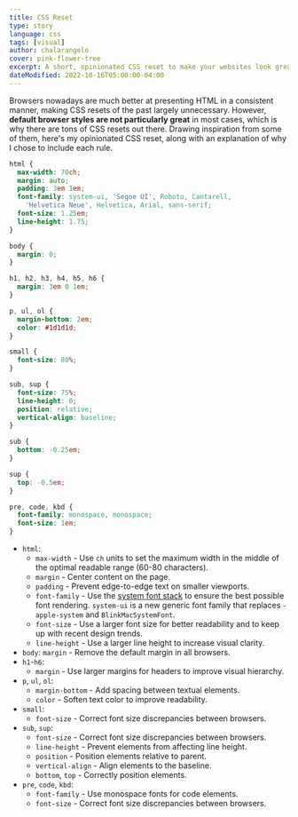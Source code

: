 ```yaml
---
title: CSS Reset
type: story
language: css
tags: [visual]
author: chalarangelo
cover: pink-flower-tree
excerpt: A short, opinionated CSS reset to make your websites look great everywhere.
dateModified: 2022-10-16T05:00:00-04:00
---
```


Browsers nowadays are much better at presenting HTML in a consistent manner, making CSS resets of the past largely unnecessary. However, **default browser styles are not particularly great** in most cases, which is why there are tons of CSS resets out there. Drawing inspiration from some of them, here's my opinionated CSS reset, along with an explanation of why I chose to include each rule.

```css
html {
  max-width: 70ch;
  margin: auto;
  padding: 3em 1em;
  font-family: system-ui, 'Segoe UI', Roboto, Cantarell,
    'Helvetica Neue', Helvetica, Arial, sans-serif;
  font-size: 1.25em;
  line-height: 1.75;
}

body {
  margin: 0;
}

h1, h2, h3, h4, h5, h6 {
  margin: 3em 0 1em;
}

p, ul, ol {
  margin-bottom: 2em;
  color: #1d1d1d;
}

small {
  font-size: 80%;
}

sub, sup {
  font-size: 75%;
  line-height: 0;
  position: relative;
  vertical-align: baseline;
}

sub {
  bottom: -0.25em;
}

sup {
  top: -0.5em;
}

pre, code, kbd {
  font-family: monospace, monospace;
  font-size: 1em;
}
```

- `html`:
  - `max-width` - Use `ch` units to set the maximum width in the middle of the optimal readable range (60-80 characters).
  - `margin` - Center content on the page.
  - `padding` - Prevent edge-to-edge text on smaller viewports.
  - `font-family` - Use the [system font stack](/css/s/system-font-stack) to ensure the best possible font rendering. `system-ui` is a new generic font family that replaces `-apple-system` and `BlinkMacSystemFont`.
  - `font-size` - Use a larger font size for better readability and to keep up with recent design trends.
  - `line-height` - Use a larger line height to increase visual clarity.
- `body`:
  `margin` - Remove the default margin in all browsers.
- `h1`-`h6`:
  - `margin` - Use larger margins for headers to improve visual hierarchy.
- `p`, `ul`, `ol`:
  - `margin-bottom` - Add spacing between textual elements.
  - `color` - Soften text color to improve readability.
- `small`:
  - `font-size` - Correct font size discrepancies between browsers.
- `sub`, `sup`:
  - `font-size` - Correct font size discrepancies between browsers.
  - `line-height` - Prevent elements from affecting line height.
  - `position` - Position elements relative to parent.
  - `vertical-align` - Align elements to the baseline.
  - `bottom`, `top` - Correctly position elements.
- `pre`, `code`, `kbd`:
  - `font-family` - Use monospace fonts for code elements.
  - `font-size` - Correct font size discrepancies between browsers.
